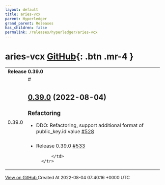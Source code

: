 ```yaml
---
layout: default
title: aries-vcx
parent: Hyperledger
grand_parent: Releases
has_children: false
permalink: /releases/hyperledger/aries-vcx
---
```


# aries-vcx <span class="fs-3 right-align">[GitHub](https://github.com/hyperledger/aries-vcx){: .btn .mr-4 }</span>


<div>
    <table>
        <tr>
            <td colspan="2">
                <b>
                    Release 0.39.0
                </b>
            </td>
        </tr>
        <tr>
            <td>
                <span class="chip">
                    0.39.0
                </span>
            </td>
            <td>
                #

## [0.39.0](https://github.com/hyperledger/aries-vcx/tree/0.39.0) (2022-08-04)

### Refactoring

- DDO: Refactoring, support additional format of public\_key.id value [\#528](https://github.com/hyperledger/aries-vcx/pull/528)

###

- Release 0.39.0 [\#533](https://github.com/hyperledger/aries-vcx/pull/533)




            </td>
        </tr>
    </table>
    <a href="https://github.com/hyperledger/aries-vcx/releases/tag/0.39.0" class=".btn">
        View on GitHub
    </a>
    <span class="right-align">
        Created At 2022-08-04 07:40:16 +0000 UTC
    </span>
</div>

